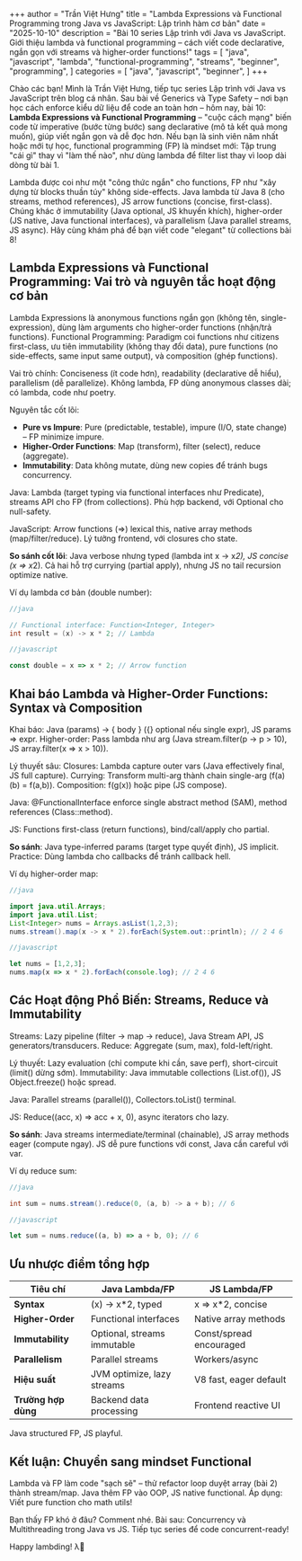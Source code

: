 +++
author = "Trần Việt Hưng"
title = "Lambda Expressions và Functional Programming trong Java vs JavaScript: Lập trình hàm cơ bản"
date = "2025-10-10"
description = "Bài 10 series Lập trình với Java vs JavaScript. Giới thiệu lambda và functional programming – cách viết code declarative, ngắn gọn với streams và higher-order functions!"
tags = [
    "java",
    "javascript",
    "lambda",
    "functional-programming",
    "streams",
    "beginner",
    "programming",
]
categories = [
    "java",
    "javascript",
    "beginner",
]
+++

Chào các bạn! Mình là Trần Việt Hưng, tiếp tục series Lập trình với Java vs JavaScript trên blog cá nhân. Sau bài về Generics và Type Safety – nơi bạn học cách enforce kiểu dữ liệu để code an toàn hơn – hôm nay, bài 10: **Lambda Expressions và Functional Programming** – "cuộc cách mạng" biến code từ imperative (bước từng bước) sang declarative (mô tả kết quả mong muốn), giúp viết ngắn gọn và dễ đọc hơn. Nếu bạn là sinh viên năm nhất hoặc mới tự học, functional programming (FP) là mindset mới: Tập trung "cái gì" thay vì "làm thế nào", như dùng lambda để filter list thay vì loop dài dòng từ bài 1.

Lambda được coi như một "công thức ngắn" cho functions, FP như "xây dựng từ blocks thuần túy" không side-effects. Java lambda từ Java 8 (cho streams, method references), JS arrow functions (concise, first-class). Chúng khác ở immutability (Java optional, JS khuyến khích), higher-order (JS native, Java functional interfaces), và parallelism (Java parallel streams, JS async). Hãy cùng khám phá để bạn viết code "elegant" từ collections bài 8!

## Lambda Expressions và Functional Programming: Vai trò và nguyên tắc hoạt động cơ bản

Lambda Expressions là anonymous functions ngắn gọn (không tên, single-expression), dùng làm arguments cho higher-order functions (nhận/trả functions). Functional Programming: Paradigm coi functions như citizens first-class, ưu tiên immutability (không thay đổi data), pure functions (no side-effects, same input same output), và composition (ghép functions).

Vai trò chính: Conciseness (ít code hơn), readability (declarative dễ hiểu), parallelism (dễ parallelize). Không lambda, FP dùng anonymous classes dài; có lambda, code như poetry.

Nguyên tắc cốt lõi:
- **Pure vs Impure**: Pure (predictable, testable), impure (I/O, state change) – FP minimize impure.
- **Higher-Order Functions**: Map (transform), filter (select), reduce (aggregate).
- **Immutability**: Data không mutate, dùng new copies để tránh bugs concurrency.

Java: Lambda (target typing via functional interfaces như Predicate<T>), streams API cho FP (from collections). Phù hợp backend, với Optional cho null-safety.

JavaScript: Arrow functions (=>) lexical this, native array methods (map/filter/reduce). Lý tưởng frontend, với closures cho state.

**So sánh cốt lõi**: Java verbose nhưng typed (lambda int x -> x*2), JS concise (x => x*2). Cả hai hỗ trợ currying (partial apply), nhưng JS no tail recursion optimize native.

Ví dụ lambda cơ bản (double number):
```java
//java

// Functional interface: Function<Integer, Integer>
int result = (x) -> x * 2; // Lambda
```

```javascript
//javascript

const double = x => x * 2; // Arrow function
```

## Khai báo Lambda và Higher-Order Functions: Syntax và Composition

Khai báo: Java (params) -> { body } ({} optional nếu single expr), JS params => expr. Higher-order: Pass lambda như arg (Java stream.filter(p -> p > 10), JS array.filter(x => x > 10)).

Lý thuyết sâu: Closures: Lambda capture outer vars (Java effectively final, JS full capture). Currying: Transform multi-arg thành chain single-arg (f(a)(b) = f(a,b)). Composition: f(g(x)) hoặc pipe (JS compose).

Java: @FunctionalInterface enforce single abstract method (SAM), method references (Class::method).

JS: Functions first-class (return functions), bind/call/apply cho partial.

**So sánh**: Java type-inferred params (target type quyết định), JS implicit. Practice: Dùng lambda cho callbacks để tránh callback hell.

Ví dụ higher-order map:
```java
//java

import java.util.Arrays;
import java.util.List;
List<Integer> nums = Arrays.asList(1,2,3);
nums.stream().map(x -> x * 2).forEach(System.out::println); // 2 4 6
```

```javascript
//javascript

let nums = [1,2,3];
nums.map(x => x * 2).forEach(console.log); // 2 4 6
```

## Các Hoạt động Phổ Biến: Streams, Reduce và Immutability

Streams: Lazy pipeline (filter -> map -> reduce), Java Stream API, JS generators/transducers. Reduce: Aggregate (sum, max), fold-left/right.

Lý thuyết: Lazy evaluation (chỉ compute khi cần, save perf), short-circuit (limit() dừng sớm). Immutability: Java immutable collections (List.of()), JS Object.freeze() hoặc spread.

Java: Parallel streams (parallel()), Collectors.toList() terminal.

JS: Reduce((acc, x) => acc + x, 0), async iterators cho lazy.

**So sánh**: Java streams intermediate/terminal (chainable), JS array methods eager (compute ngay). JS dễ pure functions với const, Java cần careful với var.

Ví dụ reduce sum:
```java
//java

int sum = nums.stream().reduce(0, (a, b) -> a + b); // 6
```

```javascript
//javascript

let sum = nums.reduce((a, b) => a + b, 0); // 6
```

## Ưu nhược điểm tổng hợp

| Tiêu chí              | Java Lambda/FP               | JS Lambda/FP                 |
|-----------------------|------------------------------|------------------------------|
| **Syntax**           | (x) -> x*2, typed            | x => x*2, concise            |
| **Higher-Order**     | Functional interfaces        | Native array methods         |
| **Immutability**     | Optional, streams immutable  | Const/spread encouraged      |
| **Parallelism**      | Parallel streams             | Workers/async                |
| **Hiệu suất**        | JVM optimize, lazy streams   | V8 fast, eager default       |
| **Trường hợp dùng**  | Backend data processing      | Frontend reactive UI         |

Java structured FP, JS playful.

## Kết luận: Chuyển sang mindset Functional

Lambda và FP làm code "sạch sẽ" – thử refactor loop duyệt array (bài 2) thành stream/map. Java thêm FP vào OOP, JS native functional. Áp dụng: Viết pure function cho math utils!

Bạn thấy FP khó ở đâu? Comment nhé. Bài sau: Concurrency và Multithreading trong Java vs JS. Tiếp tục series để code concurrent-ready!

Happy lambding! λ🧮

<!--more-->
